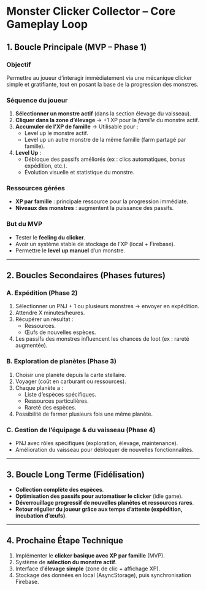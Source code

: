 # Monster Clicker Collector – Core Gameplay Loop

## 1. Boucle Principale (MVP – Phase 1)
### Objectif
Permettre au joueur d’interagir immédiatement via une mécanique clicker simple et gratifiante, tout en posant la base de la progression des monstres.

### Séquence du joueur
1. **Sélectionner un monstre actif** (dans la section élevage du vaisseau).
2. **Cliquer dans la zone d’élevage** → +1 XP pour la *famille* du monstre actif.
3. **Accumuler de l’XP de famille** → Utilisable pour :
   - Level up le monstre actif.
   - Level up un autre monstre de la même famille (farm partagé par famille).
4. **Level Up** :
   - Débloque des passifs améliorés (ex : clics automatiques, bonus expédition, etc.).
   - Évolution visuelle et statistique du monstre.

### Ressources gérées
- **XP par famille** : principale ressource pour la progression immédiate.
- **Niveaux des monstres** : augmentent la puissance des passifs.

### But du MVP
- Tester le **feeling du clicker**.
- Avoir un système stable de stockage de l’XP (local + Firebase).
- Permettre le **level up manuel** d’un monstre.

---

## 2. Boucles Secondaires (Phases futures)

### A. **Expédition (Phase 2)**
1. Sélectionner un PNJ + 1 ou plusieurs monstres → envoyer en expédition.
2. Attendre X minutes/heures.
3. Récupérer un résultat :
   - Ressources.
   - Œufs de nouvelles espèces.
4. Les passifs des monstres influencent les chances de loot (ex : rareté augmentée).

### B. **Exploration de planètes (Phase 3)**
1. Choisir une planète depuis la carte stellaire.
2. Voyager (coût en carburant ou ressources).
3. Chaque planète a :
   - Liste d’espèces spécifiques.
   - Ressources particulières.
   - Rareté des espèces.
4. Possibilité de farmer plusieurs fois une même planète.

### C. **Gestion de l’équipage & du vaisseau (Phase 4)**
- PNJ avec rôles spécifiques (exploration, élevage, maintenance).
- Amélioration du vaisseau pour débloquer de nouvelles fonctionnalités.

---

## 3. Boucle Long Terme (Fidélisation)
- **Collection complète des espèces**.
- **Optimisation des passifs pour automatiser le clicker** (idle game).
- **Déverrouillage progressif de nouvelles planètes et ressources rares**.
- **Retour régulier du joueur grâce aux temps d’attente (expédition, incubation d’œufs)**.

---

## 4. Prochaine Étape Technique
1. Implémenter le **clicker basique avec XP par famille** (MVP).
2. Système de **sélection du monstre actif**.
3. Interface d’**élevage simple** (zone de clic + affichage XP).
4. Stockage des données en local (AsyncStorage), puis synchronisation Firebase.

